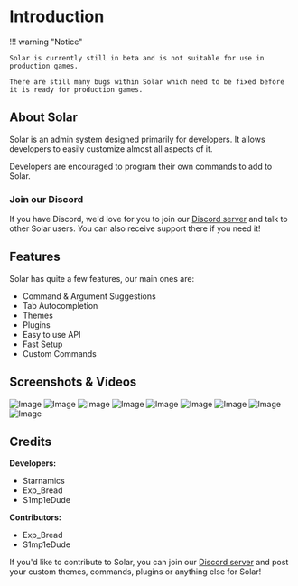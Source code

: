 # Introduction

!!! warning "Notice"

    Solar is currently still in beta and is not suitable for use in production games.

    There are still many bugs within Solar which need to be fixed before it is ready for production games.

## About Solar

Solar is an admin system designed primarily for developers.
It allows developers to easily customize almost all aspects of it.

Developers are encouraged to program their own commands to add to Solar.

### Join our Discord

If you have Discord, we'd love for you to join our [Discord server](https://discord.gg/AdjPbp3mRq) and talk to other Solar users. You can also receive support there if you need it!

## Features

Solar has quite a few features, our main ones are:

- Command & Argument Suggestions
- Tab Autocompletion
- Themes
- Plugins
- Easy to use API
- Fast Setup
- Custom Commands

## Screenshots & Videos

![Image](https://starr.shx.gg/5lFP_mw1j.gif)
![Image](https://starr.shx.gg/5lFNxWqwT.png)
![Image](https://starr.shx.gg/5lFNGIYOg.png)
![Image](https://starr.shx.gg/5lFNMQMq6.png)
![Image](https://starr.shx.gg/5lFNU1G5Y.png)
![Image](https://starr.shx.gg/5lFO0uly4.png)
![Image](https://starr.shx.gg/5lFO5OPS9.png)
![Image](https://starr.shx.gg/5lFOcJXML.png)
![Image](https://starr.shx.gg/5lFOg_l1P.png)

## Credits

**Developers:**

- Starnamics
- Exp_Bread
- S1mp1eDude

**Contributors:**

- Exp_Bread
- S1mp1eDude

If you'd like to contribute to Solar, you can join our [Discord server](https://discord.gg/AdjPbp3mRq) and post your custom themes, commands, plugins or anything else for Solar!
